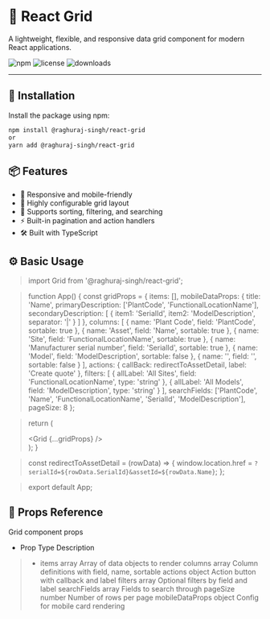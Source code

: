 # 🧱 React Grid

A lightweight, flexible, and responsive data grid component for modern React applications.

![npm](https://img.shields.io/npm/v/@raghuraj-singh/react-grid)
![license](https://img.shields.io/npm/l/@raghuraj-singh/react-grid)
![downloads](https://img.shields.io/npm/dw/@raghuraj-singh/react-grid)

---

## 🚀 Installation

Install the package using npm:

```bash
npm install @raghuraj-singh/react-grid
or
yarn add @raghuraj-singh/react-grid
```

## 📦 Features
- 📐 Responsive and mobile-friendly
- 🧩 Highly configurable grid layout
- 🎯 Supports sorting, filtering, and searching
- ⚡ Built-in pagination and action handlers
- 🛠️ Built with TypeScript

## ⚙️ Basic Usage

> import Grid from '@raghuraj-singh/react-grid';
 
> function App() {
>   const gridProps = {
>     items: [],
>     mobileDataProps: {
>       title: 'Name',
>       primaryDescription: ['PlantCode', 'FunctionalLocationName'],
>       secondaryDescription: [
>         {
>           item1: 'SerialId',
>           item2: 'ModelDescription',
>           separator: '|'
>         }
>       ]
>     },
>     columns: [
>       { name: 'Plant Code', field: 'PlantCode', sortable: true },
>       { name: 'Asset', field: 'Name', sortable: true },
>       { name: 'Site', field: 'FunctionalLocationName', sortable: true },
>       { name: 'Manufacturer serial number', field: 'SerialId', sortable: true },
>       { name: 'Model', field: 'ModelDescription', sortable: false },
>       { name: '', field: '', sortable: false }
>     ],
>     actions: {
>       callBack: redirectToAssetDetail,
>       label: 'Create quote'
>     },
>     filters: [
>       {
>         allLabel: 'All Sites',
>         field: 'FunctionalLocationName',
>         type: 'string'
>       },
>       {
>         allLabel: 'All Models',
>         field: 'ModelDescription',
>        type: 'string'
>       }
>     ],
>     searchFields: ['PlantCode', 'Name', 'FunctionalLocationName', 'SerialId', 'ModelDescription'],
>     pageSize: 8
>   };

>   return (
>     <div className="App">
>       <Grid {...gridProps} />
>     </div>
>   );
> }

> const redirectToAssetDetail = (rowData) => {
>   window.location.href = `?serialId=${rowData.SerialId}&assetId=${rowData.Name}`;
> };

> export default App;

## 🔧 Props Reference
Grid component props
- Prop	     Type	        Description
> - items	array	Array of data objects to render
columns	array	Column definitions with field, name, sortable
actions	object	Action button with callback and label
filters	array	Optional filters by field and label
searchFields	array	Fields to search through
pageSize	number	Number of rows per page
mobileDataProps	object	Config for mobile card rendering
